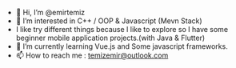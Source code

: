- 👋 Hi, I’m @emirtemiz
- 👀 I’m interested in C++ / OOP & Javascript (Mevn Stack)
-  I like try different things because I like to explore so I have some beginner mobile application projects.(with Java & Flutter)
- 🌱 I’m currently learning Vue.js and Some javascript frameworks.
- 📫 How to reach me : temizemir@outlook.com

<!---
emirtemiz0/emirtemiz0 is a ✨ special ✨ repository because its `README.md` (this file) appears on your GitHub profile.
You can click the Preview link to take a look at your changes.
--->
